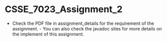 # CSSE_7023_Assignment_2
  - Check the PDF file in assignment_details for the requirement of the assignment.  - You can also check the javadoc sites for more details on the implement of this assignment.
